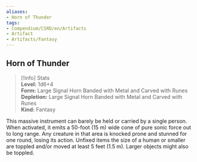 ```yaml
---
aliases:
- Horn of Thunder
tags:
- Compendium/CSRD/en/Artifacts
- Artifact
- Artifacts/Fantasy
---
```


  
## Horn of Thunder  
>[!info] Stats  
> **Level:** 1d6+4  
> **Form:** Large Signal Horn Banded with Metal and Carved with Runes  
> **Depletion:** Large Signal Horn Banded with Metal and Carved with Runes  
> **Kind:** Fantasy
  
This massive instrument can barely be held or carried by a single person. When activated, it emits a 50-foot (15 m) wide cone of pure sonic force out to long range. Any creature in that area is knocked prone and stunned for one round, losing its action. Unfixed items the size of a human or smaller are toppled and/or moved at least 5 feet (1.5 m). Larger objects might also be toppled.
